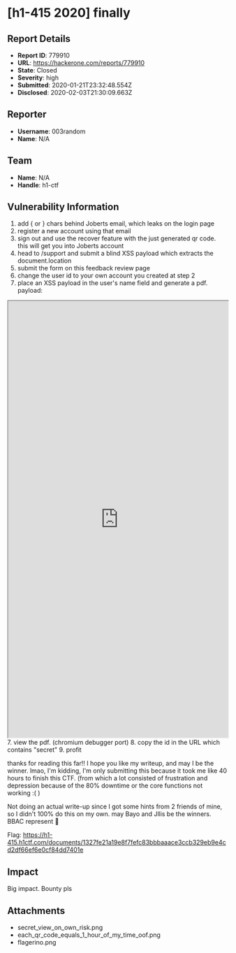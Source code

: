 # [h1-415 2020] finally

## Report Details
- **Report ID**: 779910
- **URL**: https://hackerone.com/reports/779910
- **State**: Closed
- **Severity**: high
- **Submitted**: 2020-01-21T23:32:48.554Z
- **Disclosed**: 2020-02-03T21:30:09.663Z

## Reporter
- **Username**: 003random
- **Name**: N/A

## Team
- **Name**: N/A
- **Handle**: h1-ctf

## Vulnerability Information
1. add { or } chars behind Joberts email, which leaks on the login page
2. register a new account using that email
3. sign out and use the recover feature with the just generated qr code. this will get you into Joberts account
3. head to /support and submit a blind XSS payload which extracts the document.location
4. submit the form on this feedback review page
5. change the user id to your own account you created at step 2
6. place an XSS payload in the user's name field and generate a pdf. payload: 
<iframe src="http://localhost:9222/json/list" style="width: 100%; height: 1000px"></iframe>
7. view the pdf. (chromium debugger port)
8. copy the id in the URL which contains "secret"
9. profit

thanks for reading this far!! I hope you like my writeup, and may I be the winner.
lmao, I'm kidding, I'm only submitting this because it took me like 40 hours to finish this CTF.
(from which a lot consisted of frustration and depression because of the 80% downtime or the core functions not working :( )

Not doing an actual write-up since I got some hints from 2 friends of mine, so I didn't 100% do this on my own.
may Bayo and Jllis be the winners.
BBAC represent :muscle:


Flag: https://h1-415.h1ctf.com/documents/1327fe21a19e8f7fefc83bbbaaace3ccb329eb9e4cd2df66ef6e0cf84dd7401e

## Impact

Big impact. Bounty pls

## Attachments
- secret_view_on_own_risk.png
- each_qr_code_equals_1_hour_of_my_time_oof.png
- flagerino.png
